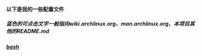 #### 以下是我的一些配置文件
##### 蓝色的可点击文字一般指向wiki.archlinux.org、man.archlinux.org、本项目其他的README.md
##### [bash](.config/bash/README.md)